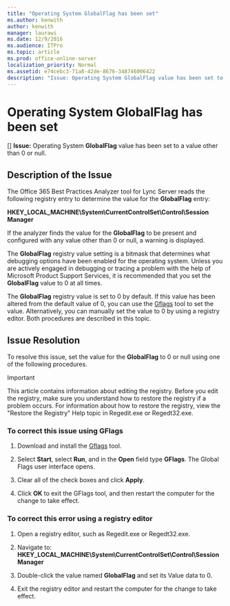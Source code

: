 ```yaml
---
title: "Operating System GlobalFlag has been set"
ms.author: kenwith
author: kenwith
manager: laurawi
ms.date: 12/9/2016
ms.audience: ITPro
ms.topic: article
ms.prod: office-online-server
localization_priority: Normal
ms.assetid: e74cebc3-71a8-42de-8676-348746006422
description: "Issue: Operating System GlobalFlag value has been set to a value other than 0 or null."
---
```


# Operating System GlobalFlag has been set
[]
 **Issue:** Operating System **GlobalFlag** value has been set to a value other than 0 or null. 
  
## Description of the Issue

The Office 365 Best Practices Analyzer tool for Lync Server reads the following registry entry to determine the value for the **GlobalFlag** entry: 
  
 **HKEY_LOCAL_MACHINE\System\CurrentControlSet\Control\Session Manager**
  
If the analyzer finds the value for the **GlobalFlag** to be present and configured with any value other than 0 or null, a warning is displayed. 
  
The **GlobalFlag** registry value setting is a bitmask that determines what debugging options have been enabled for the operating system. Unless you are actively engaged in debugging or tracing a problem with the help of Microsoft Product Support Services, it is recommended that you set the **GlobalFlag** value to 0 at all times. 
  
The **GlobalFlag** registry value is set to 0 by default. If this value has been altered from the default value of 0, you can use the [Gflags](https://go.microsoft.com/fwlink/p/?LinkId=399386) tool to set the value. Alternatively, you can manually set the value to 0 by using a registry editor. Both procedures are described in this topic. 
  
## Issue Resolution

To resolve this issue, set the value for the **GlobalFlag** to 0 or null using one of the following procedures. 
  
> [!IMPORTANT]
> This article contains information about editing the registry. Before you edit the registry, make sure you understand how to restore the registry if a problem occurs. For information about how to restore the registry, view the "Restore the Registry" Help topic in Regedit.exe or Regedt32.exe. 
  
### To correct this issue using GFlags

1. Download and install the [Gflags](https://go.microsoft.com/fwlink/p/?LinkId=399386) tool. 
    
2. Select **Start**, select **Run**, and in the **Open** field type **GFlags**. The Global Flags user interface opens.
    
3. Clear all of the check boxes and click **Apply**.
    
4. Click **OK** to exit the GFlags tool, and then restart the computer for the change to take effect. 
    
### To correct this error using a registry editor

1. Open a registry editor, such as Regedit.exe or Regedt32.exe.
    
2. Navigate to: **HKEY_LOCAL_MACHINE\System\CurrentControlSet\Control\Session Manager**
    
3. Double-click the value named **GlobalFlag** and set its Value data to 0. 
    
4. Exit the registry editor and restart the computer for the change to take effect.
    

